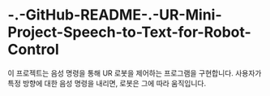 # -.-GitHub-README-.-UR-Mini-Project-Speech-to-Text-for-Robot-Control
이 프로젝트는 음성 명령을 통해 UR 로봇을 제어하는 프로그램을 구현합니다. 사용자가 특정 방향에 대한 음성 명령을 내리면, 로봇은 그에 따라 움직입니다.
